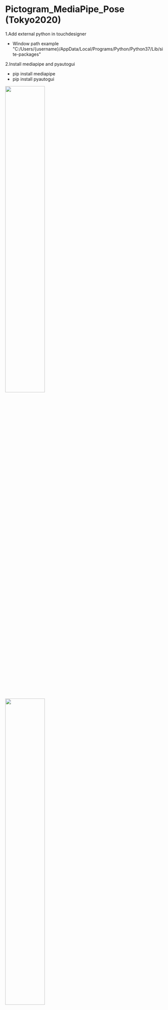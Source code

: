 # Pictogram_MediaPipe_Pose (Tokyo2020)

1.Add external python in touchdesigner
- Window path example "C:/Users/{username}/AppData/Local/Programs/Python/Python37/Lib/site-packages"

2.Install mediapipe and pyautogui
- pip install mediapipe
- pip install pyautogui

<img src="https://user-images.githubusercontent.com/17475338/127737835-97f0bd5e-de6b-4305-8af2-c4d9ea10f308.PNG" width=50% height=50%>
<img src="https://user-images.githubusercontent.com/17475338/127737918-46b9b7fd-a86b-404e-95e9-0e2c2e66dc7c.PNG" width=50% height=50%>


